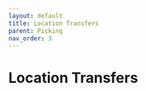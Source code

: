 ```yaml
---
layout: default
title: Location Transfers
parent: Picking
nav_order: 3
---
```


# Location Transfers